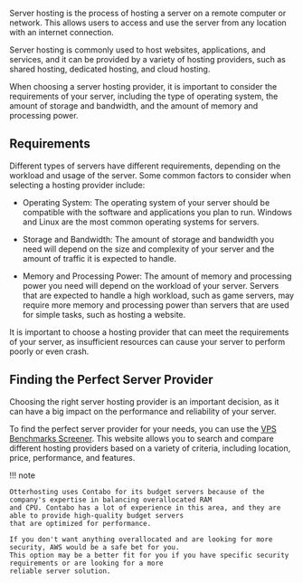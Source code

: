 Server hosting is the process of hosting a server on a remote computer or network. This allows users to access and use
the server from any location with an internet connection.

Server hosting is commonly used to host websites, applications, and services, and it can be provided by a variety of
hosting providers, such as shared hosting, dedicated hosting, and cloud hosting.

When choosing a server hosting provider, it is important to consider the requirements of your server, including the type
of operating system, the amount of storage and bandwidth, and the amount of memory and processing power.

## Requirements

Different types of servers have different requirements, depending on the workload and usage of the server. Some common 
factors to consider when selecting a hosting provider include:

* Operating System: The operating system of your server should be compatible with the software and applications you 
  plan to run. Windows and Linux are the most common operating systems for servers.

* Storage and Bandwidth: The amount of storage and bandwidth you need will depend on the size and complexity of your 
  server and the amount of traffic it is expected to handle.

* Memory and Processing Power: The amount of memory and processing power you need will depend on the workload of your 
  server. Servers that are expected to handle a high workload, such as game servers, may require more memory and 
  processing power than servers that are used for simple tasks, such as hosting a website.


It is important to choose a hosting provider that can meet the requirements of your server, as insufficient resources 
can cause your server to perform poorly or even crash.

## Finding the Perfect Server Provider

Choosing the right server hosting provider is an important decision, as it can have a big impact on the performance and
reliability of your server.

To find the perfect server provider for your needs, you can use the 
[VPS Benchmarks Screener](https://www.vpsbenchmarks.com/screener). 
This website allows you to search and compare different hosting providers based on a variety of criteria, including 
location, price, performance, and features.

!!! note

    Otterhosting uses Contabo for its budget servers because of the company's expertise in balancing overallocated RAM 
    and CPU. Contabo has a lot of experience in this area, and they are able to provide high-quality budget servers 
    that are optimized for performance.

    If you don't want anything overallocated and are looking for more security, AWS would be a safe bet for you. 
    This option may be a better fit for you if you have specific security requirements or are looking for a more 
    reliable server solution.






